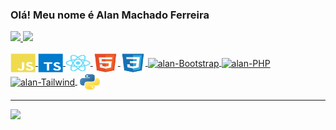 ### Olá! Meu nome é Alan Machado Ferreira 
 <div>
  <a href="https://github.com/alanmafer">
  <img height="170em" src="https://github-readme-stats.vercel.app/api?username=alanmafer&show_icons=true&theme=dark&include_all_commits=true&count_private=false"/>
  <img height="170em" src="https://github-readme-stats.vercel.app/api/top-langs/?username=alanmafe&layout=compact&langs_count=16&theme=dark"/>
</div>
<div style="display: inline_block"><br>
  <img align="center" alt="alan-Js" height="30" width="40" src="https://raw.githubusercontent.com/devicons/devicon/master/icons/javascript/javascript-plain.svg">
  <img align="center" alt="alan-Ts" height="30" width="40" src="https://raw.githubusercontent.com/devicons/devicon/master/icons/typescript/typescript-plain.svg">
  <img align="center" alt="alan-React" height="30" width="40" src="https://raw.githubusercontent.com/devicons/devicon/master/icons/react/react-original.svg">
  <img align="center" alt="alan-HTML" height="30" width="40" src="https://raw.githubusercontent.com/devicons/devicon/master/icons/html5/html5-original.svg">
  <img align="center" alt="alan-CSS" height="30" width="40" src="https://raw.githubusercontent.com/devicons/devicon/master/icons/css3/css3-original.svg">
  <img align="center" alt="alan-Bootstrap" height="30" width="40" src="https://cdn.jsdelivr.net/gh/devicons/devicon/icons/bootstrap/bootstrap-plain.svg" />
  <img align="center" alt="alan-PHP" height="30" width="40" src="https://cdn.jsdelivr.net/gh/devicons/devicon/icons/php/php-original.svg" />
  <img align="center" alt="alan-Tailwind" height="30" width="40"src="https://cdn.jsdelivr.net/gh/devicons/devicon/icons/tailwindcss/tailwindcss-plain.svg" />
  <img align="center" alt="alan-Python" height="30" width="40" src="https://raw.githubusercontent.com/devicons/devicon/master/icons/python/python-original.svg">
</div>
<hr/>
<div>
 <a href="https://www.linkedin.com/in/alan-ferreira-64472397/" target="_blank"><img src="https://img.shields.io/badge/LinkedIn-0077B5?style=for-the- badge&logo=linkedin&logoColor=white" target="_blank"</a>
</div>
